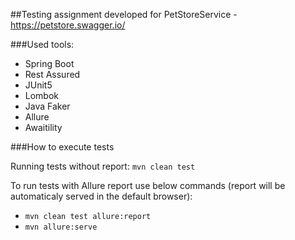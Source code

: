 ##Testing assignment developed for PetStoreService - https://petstore.swagger.io/

###Used tools:

* Spring Boot 
* Rest Assured
* JUnit5
* Lombok
* Java Faker
* Allure
* Awaitility

###How to execute tests

Running tests without report: `mvn clean test`

To run tests with Allure report use below commands (report will be automaticaly served in the default browser):
* `mvn clean test allure:report`
* `mvn allure:serve`
    
  